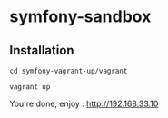symfony-sandbox
===============

## Installation

`cd symfony-vagrant-up/vagrant`

`vagrant up`

You're done, enjoy : http://192.168.33.10
